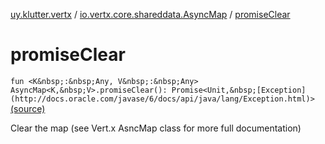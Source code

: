 [uy.klutter.vertx](../index.md) / [io.vertx.core.shareddata.AsyncMap](index.md) / [promiseClear](.)


# promiseClear
`fun <K&nbsp;:&nbsp;Any, V&nbsp;:&nbsp;Any> AsyncMap<K,&nbsp;V>.promiseClear(): Promise<Unit,&nbsp;[Exception](http://docs.oracle.com/javase/6/docs/api/java/lang/Exception.html)>` [(source)](https://github.com/kohesive/klutter/blob/master/vertx3-jdk8/src/main/kotlin/uy/klutter/vertx/VertxSharedData.kt#L229)

Clear the map (see Vert.x AsncMap class for more full documentation)


